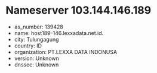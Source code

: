 # Nameserver 103.144.146.189

* as_number: 139428
* name: host189-146.lexxadata.net.id.
* city: Tulungagung
* country: ID
* organization: PT.LEXXA DATA INDONUSA
* version: Unknown
* dnssec: Unknown
